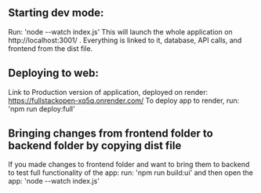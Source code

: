 ## Starting dev mode:
Run: 'node --watch index.js'
This will launch the whole application on http://localhost:3001/ . Everything is linked to it, database, API calls, and frontend from the dist file.

## Deploying to web:
Link to Production version of application, deployed on render: https://fullstackopen-xq5q.onrender.com/
To deploy app to render, run: 'npm run deploy:full'

## Bringing changes from frontend folder to backend folder by copying dist file
If you made changes to frontend folder and want to bring them to backend to test full functionality of the app:
run: 'npm run build:ui' and then open the app: 'node --watch index.js'